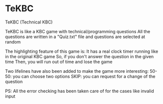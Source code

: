 # TeKBC
TeKBC (Technical KBC)

TeKBC is like a KBC game with technical/programming questions
All the questions are written in a "Quiz.txt" file and questions are selected at random

The highlighting feature of this game is:
It has a real clock timer running like in the original KBC game
So, if you don't answer the question in the given time
Then, you will run out of time and lose the game

Two lifelines have also been added to make the game more interesting:
50-50: you can choose two options
SKIP: you can request for a change of the question

PS: All the error checking has been taken care of for the cases like invalid input
